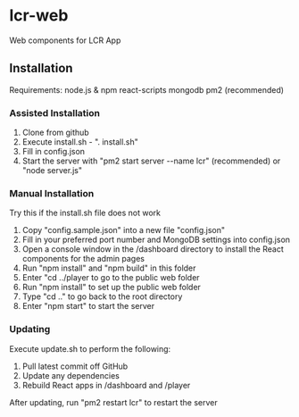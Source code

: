 # lcr-web
Web components for LCR App

## Installation

Requirements:
node.js & npm
react-scripts
mongodb
pm2 (recommended)

### Assisted Installation

1. Clone from github
2. Execute install.sh - ". install.sh"
3. Fill in config.json
4. Start the server with "pm2 start server --name lcr" (recommended)
    or "node server.js"

### Manual Installation

Try this if the install.sh file does not work

1. Copy "config.sample.json" into a new file "config.json"
2. Fill in your preferred port number and MongoDB settings into config.json
3. Open a console window in the /dashboard directory to install the React components for the admin pages
4. Run "npm install" and "npm build" in this folder
5. Enter "cd ../player to go to the public web folder
6. Run "npm install" to set up the public web folder
7. Type "cd .." to go back to the root directory
8. Enter "npm start" to start the server

### Updating

Execute update.sh to perform the following:

1. Pull latest commit off GitHub
2. Update any dependencies
3. Rebuild React apps in /dashboard and /player

After updating, run "pm2 restart lcr" to restart the server


